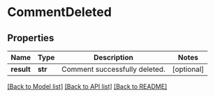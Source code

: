 # CommentDeleted

## Properties
Name | Type | Description | Notes
------------ | ------------- | ------------- | -------------
**result** | **str** | Comment successfully deleted. | [optional] 

[[Back to Model list]](../README.md#documentation-for-models) [[Back to API list]](../README.md#documentation-for-api-endpoints) [[Back to README]](../README.md)

